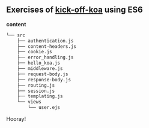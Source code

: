 ## Exercises of [kick-off-koa](https://github.com/koajs/kick-off-koa) using ES6

**content**

```bash
└── src
    ├── authentication.js
    ├── content-headers.js
    ├── cookie.js
    ├── error_handling.js
    ├── hello_koa.js
    ├── middleware.js
    ├── request-body.js
    ├── response-body.js
    ├── routing.js
    ├── session.js
    ├── templating.js
    └── views
        └── user.ejs
```

Hooray!

